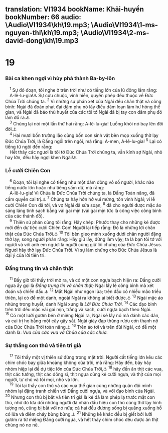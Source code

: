 translation: VI1934
bookName: Khải-huyền 
bookNumber: 66
audio: \Audio\VI1934\kh\19.mp3; \Audio\VI1934\1-ms-nguyen-thi\kh\19.mp3; \Audio\VI1934\2-ms-david-dong\kh\19.mp3
-------

<div class="title"><h1>19</h1><h3>Bài ca khen ngợi vì hủy phá thành Ba-by-lôn</h3></div>
<span class="verse kh_19_1"> <sup>1</sup> Sự đó đoạn, tôi nghe ở trên trời như có tiếng lớn của lũ đông lắm rằng: <br/> A-lê-lu-gia!<a data-toggle="tooltip" data-placement="bottom" title="A-lê-lu-gia là tiếng Hê-bơ-rơ, nghĩa là ngợi khen Đức Giê-hô-va">⚓</a> Sự cứu chuộc, vinh hiển, quyền phép đều thuộc về Đức Chúa Trời chúng ta. </span>
<span class="verse kh_19_2"><sup>2</sup> Vì những sự phán xét của Ngài đều chân thật và công bình: Ngài đã đoán phạt đại dâm phụ nó lấy điều dâm loạn làm hư hỏng thế gian, và Ngài đã báo thù huyết của các tôi tớ Ngài đã bị tay con dâm phụ đó làm đổ ra.<a data-toggle="tooltip" data-placement="bottom" title="Phu 32:43; 2Vua 9:7">⚓</a><br/></span>
<span class="verse kh_19_3"> <sup>3</sup> Chúng lại nói một lần thứ hai rằng: A-lê-lu-gia! Luồng khói nó bay lên đời đời.<a data-toggle="tooltip" data-placement="bottom" title="Es 34:10">⚓</a><br/></span>
<span class="verse kh_19_4"> <sup>4</sup> Hai mươi bốn trưởng lão cùng bốn con sinh vật bèn mọp xuống thờ lạy Đức Chúa Trời, là Đấng ngồi trên ngôi, mà rằng: A-men, A-lê-lu-gia! </span>
<span class="verse kh_19_5"><sup>5</sup> Lại có tiếng từ ngôi đến rằng: <br/> Hết thảy các ngươi là tôi tớ Đức Chúa Trời chúng ta, vẫn kính sợ Ngài, nhỏ hay lớn, đều hãy ngợi khen Ngài!<a data-toggle="tooltip" data-placement="bottom" title="Thi 115:13">⚓</a><br/></span>
<div class="title"><h3>Lễ cưới Chiên Con</h3></div>
<span class="verse kh_19_6"> <sup>6</sup> Đoạn, tôi lại nghe có tiếng như một đám đông vô số người, khác nào tiếng nước lớn hoặc như tiếng sấm dữ, mà rằng: <br/> A-lê-lu-gia! Vì Chúa là Đức Chúa Trời chúng ta, là Đấng Toàn năng, đã cầm quyền cai trị.<a data-toggle="tooltip" data-placement="bottom" title="Exe 1:24; Thi 93:1; 97:1; 99:1">⚓</a></span>
<span class="verse kh_19_7"><sup>7</sup> Chúng ta hãy hớn hở vui mừng, tôn vinh Ngài; vì lễ cưới Chiên Con đã tới, và vợ Ngài đã sửa soạn, </span>
<span class="verse kh_19_8"><sup>8</sup> đã cho người được mặc áo sáng láng tinh sạch bằng vải gai mịn (vải gai mịn tức là công việc công bình của các thánh đồ). <br/></span>
<span class="verse kh_19_9"> <sup>9</sup> Thiên sứ phán cùng tôi rằng: Hãy chép: Phước thay cho những kẻ được mời đến dự tiệc cưới Chiên Con! Người lại tiếp rằng: Đó là những lời chân thật của Đức Chúa Trời.<a data-toggle="tooltip" data-placement="bottom" title="Mat 22:2-3">⚓</a></span>
<span class="verse kh_19_10"><sup>10</sup> Tôi bèn gieo mình xuống dưới chân người đặng thờ lạy; song người phán rằng: Hãy giữ lấy, đừng làm vậy; ta là bạn tôi tớ với ngươi và với anh em ngươi là người cùng giữ lời chứng của Đức Chúa Jêsus. Ngươi hãy thờ lạy Đức Chúa Trời. Vì sự làm chứng cho Đức Chúa Jêsus là đại ý của lời tiên tri. <br/></span>
<div class="title"><h3>Đấng trung tín và chân thật</h3></div>
<span class="verse kh_19_11"> <sup>11</sup> Bấy giờ tôi thấy trời mở ra, và có một con ngựa bạch hiện ra: Đấng cưỡi ngựa ấy gọi là <i>Đấng trung tín và chân thật;</i> Ngài lấy lẽ công bình mà xét đoán và chiến đấu.<a data-toggle="tooltip" data-placement="bottom" title="Exe 1:1; Thi 96:13; Es 11:4">⚓</a></span>
<span class="verse kh_19_12"><sup>12</sup> Mắt Ngài như ngọn lửa; trên đầu có nhiều mão triều thiên, lại có đề một danh, ngoài Ngài ra không ai biết được.<a data-toggle="tooltip" data-placement="bottom" title="Da 10:6">⚓</a></span>
<span class="verse kh_19_13"><sup>13</sup> Ngài mặc áo nhúng trong huyết, danh Ngài xưng là <i>Lời Đức Chúa Trời. </i> </span>
<span class="verse kh_19_14"><sup>14</sup> Các đạo binh trên trời đều mặc vải gai mịn, trắng và sạch, cưỡi ngựa bạch theo Ngài. </span>
<span class="verse kh_19_15"><sup>15</sup> Có một lưỡi gươm bén ở miệng Ngài ra, Ngài sẽ lấy nó mà đánh các dân, và cai trị họ bằng một cây gậy sắt. Ngài giày đạp thùng rượu cơn thạnh nộ của Đức Chúa Trời toàn năng.<a data-toggle="tooltip" data-placement="bottom" title="Thi 2:9; Es 63:3; Gio 3:13; Kh 14:20">⚓</a></span>
<span class="verse kh_19_16"><sup>16</sup> Trên áo tơi và trên đùi Ngài, có đề một danh là: <i>Vua của các vua và Chúa của các chúa. </i> <br/></span>
<div class="title"><h3>Sự thắng con thú và tiên tri giả</h3></div>
<span class="verse kh_19_17"> <sup>17</sup> Tôi thấy một vị thiên sứ đứng trong mặt trời. Người cất tiếng lớn kêu các chim chóc bay giữa khoảng không của trời, mà rằng: Hãy đến, bây hãy nhóm hiệp lại để dự tiệc lớn của Đức Chúa Trời,<a data-toggle="tooltip" data-placement="bottom" title="Exe 39:17-20">⚓</a></span>
<span class="verse kh_19_18"><sup>18</sup> hãy đến ăn thịt các vua, thịt các tướng, thịt các dõng sĩ, thịt ngựa cùng kẻ cưỡi ngựa, và thịt của mọi người, tự chủ và tôi mọi, nhỏ và lớn. <br/></span>
<span class="verse kh_19_19"> <sup>19</sup> Tôi lại thấy con thú và các vua thế gian cùng những quân đội mình nhóm lại đặng tranh chiến với Đấng cưỡi ngựa, và với đạo binh của Ngài. </span>
<span class="verse kh_19_20"><sup>20</sup> Nhưng con thú bị bắt và tiên tri giả là kẻ đã làm phép lạ trước mặt con thú, nhờ đó lừa dối những người đã nhận dấu hiệu con thú cùng thờ lạy hình tượng nó, cũng bị bắt với nó nữa; cả hai đều đương sống bị quăng xuống hồ có lửa và diêm cháy bừng bừng.<a data-toggle="tooltip" data-placement="bottom" title="Kh 13:1-18">⚓</a></span>
<span class="verse kh_19_21"><sup>21</sup> Những kẻ khác đều bị giết bởi lưỡi gươm ra từ miệng Đấng cưỡi ngựa, và hết thảy chim chóc đều được ăn thịt chúng nó no nê. <br/></span>
